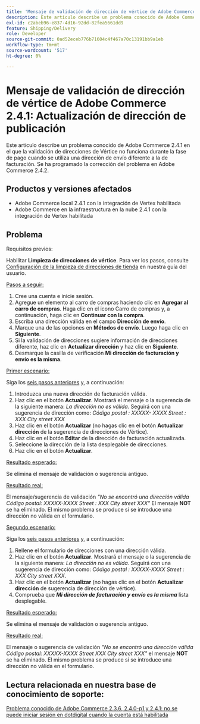 ```yaml
---
title: 'Mensaje de validación de dirección de vértice de Adobe Commerce 2.4.1: Actualización de dirección de publicación'
description: Este artículo describe un problema conocido de Adobe Commerce 2.4.1 en el que la validación de direcciones de Vértice no funciona durante la fase de pago cuando se utiliza una dirección de envío diferente a la de facturación. Se ha programado la corrección del problema en Adobe Commerce 2.4.2.
exl-id: c2abeb96-e837-4d16-92dd-82fea5661dd9
feature: Shipping/Delivery
role: Developer
source-git-commit: 0ad52eceb776b71604c4f467a70c13191bb9a1eb
workflow-type: tm+mt
source-wordcount: '517'
ht-degree: 0%

---
```


# Mensaje de validación de dirección de vértice de Adobe Commerce 2.4.1: Actualización de dirección de publicación

Este artículo describe un problema conocido de Adobe Commerce 2.4.1 en el que la validación de direcciones de Vértice no funciona durante la fase de pago cuando se utiliza una dirección de envío diferente a la de facturación. Se ha programado la corrección del problema en Adobe Commerce 2.4.2.

## Productos y versiones afectados

* Adobe Commerce local 2.4.1 con la integración de Vertex habilitada
* Adobe Commerce en la infraestructura en la nube 2.4.1 con la integración de Vertex habilitada

## Problema

Requisitos previos:

Habilitar **Limpieza de direcciones de vértice**. Para ver los pasos, consulte [Configuración de la limpieza de direcciones de tienda](https://experienceleague.adobe.com/docs/commerce-knowledge-base/kb/troubleshooting/miscellaneous/vertex-address-cleansing-different-addresses-not-allowed.html) en nuestra guía del usuario.

<u>Pasos a seguir:</u>

1. Cree una cuenta e inicie sesión.
1. Agregue un elemento al carro de compras haciendo clic en **Agregar al carro de compras**. Haga clic en el icono Carro de compras y, a continuación, haga clic en **Continuar con la compra**.
1. Escriba una dirección válida en el campo **Dirección de envío**.
1. Marque una de las opciones en **Métodos de envío**. Luego haga clic en **Siguiente**.
1. Si la validación de direcciones sugiere información de direcciones diferente, haz clic en **Actualizar dirección** y haz clic en **Siguiente**.
1. Desmarque la casilla de verificación **Mi dirección de facturación y envío es la misma**.

<u>Primer escenario:</u>

Siga los [seis pasos anteriores](/help/troubleshooting/miscellaneous/magento-2-4-1-vertex-address-validation-message-post-address-update.md#first_sixth) y, a continuación:

1. Introduzca una nueva dirección de facturación válida.
1. Haz clic en el botón **Actualizar**. Mostrará el mensaje o la sugerencia de la siguiente manera: *La dirección no es válida.* Seguirá con una sugerencia de dirección como: *Código postal : XXXXX- XXXX Street : XXX City street XXX*
1. Haz clic en el botón **Actualizar** (no hagas clic en el botón **Actualizar dirección** de la sugerencia de direcciones de Vértice).
1. Haz clic en el botón **Editar** de la dirección de facturación actualizada.
1. Seleccione la dirección de la lista desplegable de direcciones.
1. Haz clic en el botón **Actualizar**.

<u>Resultado esperado:</u>

Se elimina el mensaje de validación o sugerencia antiguo.

<u>Resultado real:</u>

El mensaje/sugerencia de validación *&quot;No se encontró una dirección válida Código postal: XXXXX-XXXX Street : XXX City street XXX&quot;* El mensaje **NOT** se ha eliminado. El mismo problema se produce si se introduce una dirección no válida en el formulario.

<u>Segundo escenario:</u>

Siga los [seis pasos anteriores](/help/troubleshooting/miscellaneous/magento-2-4-1-vertex-address-validation-message-post-address-update.md#first_sixth) y, a continuación:

1. Rellene el formulario de direcciones con una dirección válida.
1. Haz clic en el botón **Actualizar**. Mostrará el mensaje o la sugerencia de la siguiente manera: *La dirección no es válida.* Seguirá con una sugerencia de dirección como: *Código postal : XXXXX-XXXX Street : XXX City street XXX*.
1. Haz clic en el botón **Actualizar** (no hagas clic en el botón **Actualizar dirección** de sugerencia de dirección de vértice).
1. Comprueba que ***Mi dirección de facturación y envío es la misma*** lista desplegable.

<u>Resultado esperado:</u>

Se elimina el mensaje de validación o sugerencia antiguo.

<u>Resultado real:</u>

El mensaje o sugerencia de validación *&quot;No se encontró una dirección válida Código postal: XXXXX-XXXX Street XXX City street XXX&quot;* el mensaje **NOT** se ha eliminado. El mismo problema se produce si se introduce una dirección no válida en el formulario.

## Lectura relacionada en nuestra base de conocimiento de soporte:

[Problema conocido de Adobe Commerce 2.3.6, 2.4.0-p1 y 2.4.1: no se puede iniciar sesión en dotdigital cuando la cuenta está habilitada](/help/troubleshooting/miscellaneous/magento-2-3-6-2-4-0-p1-2-4-1-known-issue-dotdigital-login.md)
